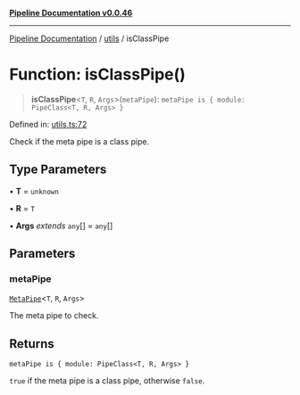 [**Pipeline Documentation v0.0.46**](../../README.md)

***

[Pipeline Documentation](../../modules.md) / [utils](../README.md) / isClassPipe

# Function: isClassPipe()

> **isClassPipe**\<`T`, `R`, `Args`\>(`metaPipe`): `metaPipe is { module: PipeClass<T, R, Args> }`

Defined in: [utils.ts:72](https://github.com/stonemjs/pipeline/blob/c8a1fcbfdda4004779e43e603ed49dbe9ca9323f/src/utils.ts#L72)

Check if the meta pipe is a class pipe.

## Type Parameters

• **T** = `unknown`

• **R** = `T`

• **Args** *extends* `any`[] = `any`[]

## Parameters

### metaPipe

[`MetaPipe`](../../declarations/interfaces/MetaPipe.md)\<`T`, `R`, `Args`\>

The meta pipe to check.

## Returns

`metaPipe is { module: PipeClass<T, R, Args> }`

`true` if the meta pipe is a class pipe, otherwise `false`.
